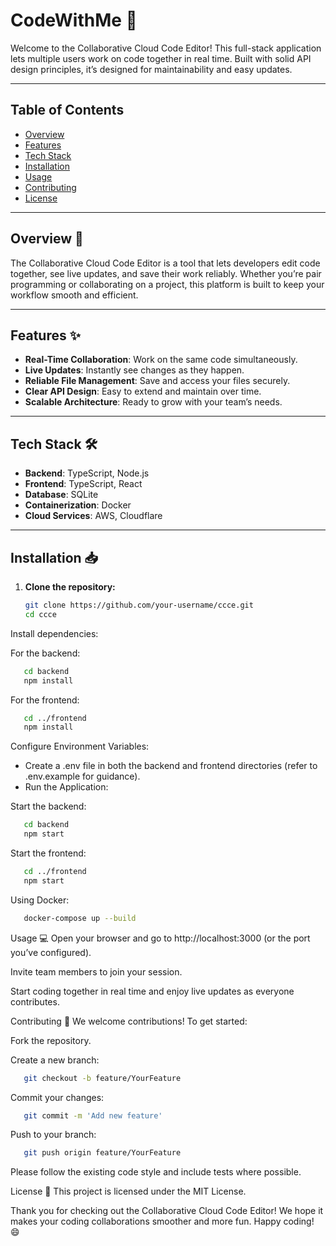 # CodeWithMe 🎉

Welcome to the Collaborative Cloud Code Editor! This full-stack application lets multiple users work on code together in real time. Built with solid API design principles, it’s designed for maintainability and easy updates.

---

## Table of Contents
- [Overview](#overview)
- [Features](#features)
- [Tech Stack](#tech-stack)
- [Installation](#installation)
- [Usage](#usage)
- [Contributing](#contributing)
- [License](#license)

---

## Overview 🚀

The Collaborative Cloud Code Editor is a tool that lets developers edit code together, see live updates, and save their work reliably. Whether you’re pair programming or collaborating on a project, this platform is built to keep your workflow smooth and efficient.

---

## Features ✨

- **Real-Time Collaboration**: Work on the same code simultaneously.
- **Live Updates**: Instantly see changes as they happen.
- **Reliable File Management**: Save and access your files securely.
- **Clear API Design**: Easy to extend and maintain over time.
- **Scalable Architecture**: Ready to grow with your team’s needs.

---

## Tech Stack 🛠️

- **Backend**: TypeScript, Node.js
- **Frontend**: TypeScript, React
- **Database**: SQLite
- **Containerization**: Docker
- **Cloud Services**: AWS, Cloudflare

---

## Installation 📥

1. **Clone the repository:**
   ```bash
   git clone https://github.com/your-username/ccce.git
   cd ccce
   
Install dependencies:

For the backend:

```bash
   cd backend
   npm install
```

For the frontend:

```bash
   cd ../frontend
   npm install
```

Configure Environment Variables:

- Create a .env file in both the backend and frontend directories (refer to .env.example for guidance).
- Run the Application:

Start the backend:

```bash
   cd backend
   npm start
```
Start the frontend:

```bash
   cd ../frontend
   npm start
```

Using Docker:
```bash
   docker-compose up --build
```

Usage 💻
Open your browser and go to http://localhost:3000 (or the port you’ve configured).

Invite team members to join your session.

Start coding together in real time and enjoy live updates as everyone contributes.

Contributing 🤝
We welcome contributions! To get started:

Fork the repository.

Create a new branch:
```bash
   git checkout -b feature/YourFeature
```

Commit your changes:

```bash
   git commit -m 'Add new feature'
```

Push to your branch:

```bash
   git push origin feature/YourFeature
```

Please follow the existing code style and include tests where possible.

License 📄
This project is licensed under the MIT License.

Thank you for checking out the Collaborative Cloud Code Editor! We hope it makes your coding collaborations smoother and more fun. Happy coding! 😄
